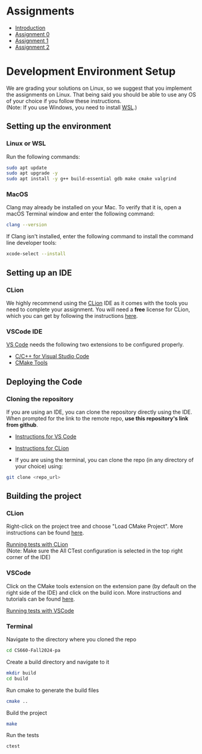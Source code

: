 # Assignments

- [Introduction](docs/README.md)
- [Assignment 0](docs/pa0.md)
- [Assignment 1](docs/pa1.md)
- [Assignment 2](docs/pa2.md)

# Development Environment Setup

We are grading your solutions on Linux, so we suggest that you implement the assignments on Linux.
That being said you should be able to use any OS of your choice if you follow these instructions.  
(Note: If you use Windows, you need to install [WSL](https://learn.microsoft.com/en-us/windows/wsl/install).)

## Setting up the environment

### Linux or WSL

Run the following commands:

```bash
sudo apt update
sudo apt upgrade -y
sudo apt install -y g++ build-essential gdb make cmake valgrind
```

### MacOS

Clang may already be installed on your Mac. To verify that it is, open a macOS Terminal window and enter the following
command:

```zsh
clang --version
```

If Clang isn't installed, enter the following command to install the command line developer tools:

```zsh
xcode-select --install
```

## Setting up an IDE

### CLion

We highly recommend using the [CLion](https://www.jetbrains.com/clion/) IDE as it comes with the tools you need
to complete your assignment. You will need a **free** license for CLion, which you can get by following the
instructions [here](https://www.jetbrains.com/shop/eform/students).

### VSCode IDE

[VS Code](https://code.visualstudio.com/) needs the following two extensions to be configured properly.

- [C/C++ for Visual Studio Code](https://marketplace.visualstudio.com/items?itemName=ms-vscode.cpptools)
- [CMake Tools](https://marketplace.visualstudio.com/items?itemName=ms-vscode.cmake-tools)

## Deploying the Code

### Cloning the repository

If you are using an IDE, you can clone the repository directly using the IDE. When prompted for the link to the remote
repo, **use this repository's link from github**.

- [Instructions for VS Code](https://code.visualstudio.com/docs/sourcecontrol/intro-to-git#:~:text=To%20clone%20a%20repository%2C%20run,to%20clone%20to%20your%20machine.)
- [Instructions for CLion](https://www.jetbrains.com/help/clion/set-up-a-git-repository.html#clone-repo)

- If you are using the terminal, you can clone the repo (in any directory of your choice) using:

```bash
git clone <repo_url>
```

## Building the project

### CLion

Right-click on the project tree and choose "Load CMake Project". More instructions can be
found [here](https://www.jetbrains.com/help/clion/reloading-project.html).

[Running tests with CLion](https://www.jetbrains.com/help/clion/ctest-support.html#run-ctest)  
(Note: Make sure the All CTest configuration is selected in the top right corner of the IDE)

### VSCode

Click on the CMake tools extension on the extension pane (by default on the right side of the IDE) and click on the
build icon. More instructions and tutorials can be
found [here](https://marketplace.visualstudio.com/items?itemName=ms-vscode.cmake-tools).

[Running tests with VSCode](https://learn.microsoft.com/en-us/visualstudio/test/how-to-use-ctest-for-cpp?view=vs-2022)

### Terminal

Navigate to the directory where you cloned the repo
```sh
cd CS660-Fall2024-pa
```

Create a build directory and navigate to it
```sh
mkdir build
cd build
```

Run cmake to generate the build files
```sh
cmake ..
```

Build the project
```sh
make
```

Run the tests
```sh
ctest
```
